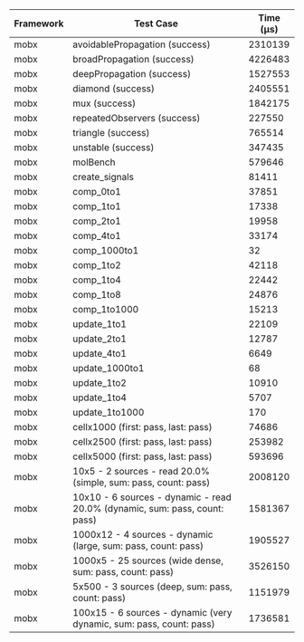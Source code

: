 | Framework | Test Case | Time (μs) |
| --- | --- | --- |
| mobx | avoidablePropagation (success) | 2310139 |
| mobx | broadPropagation (success) | 4226483 |
| mobx | deepPropagation (success) | 1527553 |
| mobx | diamond (success) | 2405551 |
| mobx | mux (success) | 1842175 |
| mobx | repeatedObservers (success) | 227550 |
| mobx | triangle (success) | 765514 |
| mobx | unstable (success) | 347435 |
| mobx | molBench | 579646 |
| mobx | create_signals | 81411 |
| mobx | comp_0to1 | 37851 |
| mobx | comp_1to1 | 17338 |
| mobx | comp_2to1 | 19958 |
| mobx | comp_4to1 | 33174 |
| mobx | comp_1000to1 | 32 |
| mobx | comp_1to2 | 42118 |
| mobx | comp_1to4 | 22442 |
| mobx | comp_1to8 | 24876 |
| mobx | comp_1to1000 | 15213 |
| mobx | update_1to1 | 22109 |
| mobx | update_2to1 | 12787 |
| mobx | update_4to1 | 6649 |
| mobx | update_1000to1 | 68 |
| mobx | update_1to2 | 10910 |
| mobx | update_1to4 | 5707 |
| mobx | update_1to1000 | 170 |
| mobx | cellx1000 (first: pass, last: pass) | 74686 |
| mobx | cellx2500 (first: pass, last: pass) | 253982 |
| mobx | cellx5000 (first: pass, last: pass) | 593696 |
| mobx | 10x5 - 2 sources - read 20.0% (simple, sum: pass, count: pass) | 2008120 |
| mobx | 10x10 - 6 sources - dynamic - read 20.0% (dynamic, sum: pass, count: pass) | 1581367 |
| mobx | 1000x12 - 4 sources - dynamic (large, sum: pass, count: pass) | 1905527 |
| mobx | 1000x5 - 25 sources (wide dense, sum: pass, count: pass) | 3526150 |
| mobx | 5x500 - 3 sources (deep, sum: pass, count: pass) | 1151979 |
| mobx | 100x15 - 6 sources - dynamic (very dynamic, sum: pass, count: pass) | 1736581 |
